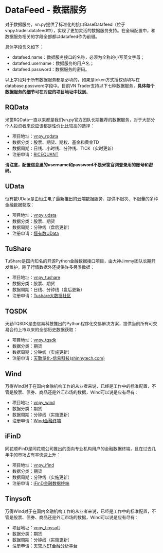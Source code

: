 # DataFeed - 数据服务


对于数据服务，vn.py提供了标准化的接口BaseDatafeed（位于vnpy.trader.datafeed中），实现了更加灵活的数据服务支持。在全局配置中，和数据服务相关的字段全部都以datafeed作为前缀。

具体字段含义如下：
- datafeed.name：数据服务接口的名称，必须为全称的小写英文字母；
- datafeed.username：数据服务的用户名；
- datafeed.password：数据服务的密码。

以上字段对于所有数据服务都是必填的，如果是token方式授权请填写在database.password字段中。目前VN Trader支持以下七种数据服务，**具体每个数据服务的细节可在对应的项目地址中找到**。

## RQData

米筐RQData一直以来都是我们vn.py官方团队长期推荐的数据服务，对于大部分个人投资者来说应该都是性价比比较高的选择：
- 项目地址：[vnpy_rqdata](https://github.com/vnpy/vnpy_rqdata)
- 数据分类：股票、期货、期权、基金和黄金TD
- 数据周期：日线、小时线、分钟线、TICK（实时更新）
- 注册申请：[RICEQUANT](https://www.ricequant.com/welcome/purchase?utm_source=vnpy)

**请注意，配置信息里的username和password不是米筐官网登录用的账号和密码。**


## UData

恒有数UData是由恒生电子最新推出的云端数据服务，提供不限次、不限量的多种金融数据获取：
- 项目地址：[vnpy_udata](https://github.com/vnpy/vnpy_udata)
- 数据分类：股票、期货
- 数据周期：分钟线（盘后更新）
- 注册申请：[恒有数UData](https://udata.hs.net/home)


## TuShare

TuShare是国内知名的开源Python金融数据接口项目，由大神Jimmy团队长期开发维护，除了行情数据外还提供许多另类数据：
- 项目地址：[vnpy_tushare](https://www.github.com/vnpy/vnpy_tushare)
- 数据分类：股票、期货
- 数据周期：日线、分钟线（盘后更新）
- 注册申请：[Tushare大数据社区](https://tushare.pro/)


## TQSDK
天勤TQSDK是由信易科技推出的Python程序化交易解决方案，提供当前所有可交易合约上市以来的全部历史数据获取：
- 项目地址：[vnpy_tqsdk](https://github.com/vnpy/vnpy_tqsdk)
- 数据分类：期货
- 数据周期：分钟线（实施更新）
- 注册申请：[天勤量化-信易科技(shinnytech.com)](https://www.shinnytech.com/tianqin)


## Wind
万得Wind对于在国内金融机构工作的从业者来说，已经是工作中的标准配置，不管是股票、债券、商品还是外汇市场的数据，Wind可以说是应有尽有：
- 项目地址：[vnpy_wind](https://github.com/vnpy/vnpy_wind)
- 数据分类：期货
- 数据周期：分钟线（实施更新）
- 注册申请：[Wind金融终端](https://www.wind.com.cn/newsite/wft.html)

## iFinD
同花顺iFinD是同花顺公司推出的面向专业机构用户的金融数据终端，且在过去几年中的市场占有率快速上升：
- 项目地址：[vnpy_ifind](https://github.com/vnpy/vnpy_ifind)
- 数据分类：期货
- 数据周期：分钟线（实施更新）
- 注册申请：[iFinD金融数据终端](http://www.51ifind.com/)

## Tinysoft
万得Wind对于在国内金融机构工作的从业者来说，已经是工作中的标准配置，不管是股票、债券、商品还是外汇市场的数据，Wind可以说是应有尽有：
- 项目地址：[vnpy_tinysoft](https://github.com/vnpy/vnpy_tinysoft)
- 数据分类：期货
- 数据周期：分钟线（实施更新）
- 注册申请：[天软.NET金融分析平台](http://www.tinysoft.com.cn/TSDN/HomePage.tsl)